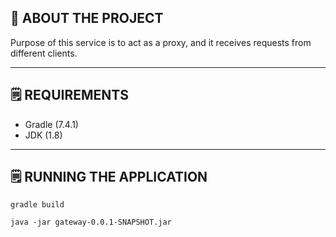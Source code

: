 ## 💾 **ABOUT THE PROJECT**

Purpose of this service is to act as a proxy, and it receives requests from different clients.

---

## 🗒️ **REQUIREMENTS**

- Gradle (7.4.1)
- JDK (1.8)

---


## 🗒️ **RUNNING THE APPLICATION**

```
gradle build
```

```
java -jar gateway-0.0.1-SNAPSHOT.jar
```
